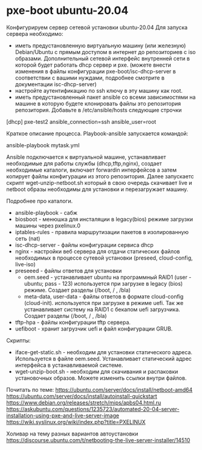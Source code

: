 # pxe-boot ubuntu-20.04
Конфигурируем сервер сетевой установки ubuntu-20.04
Для запуска сервера необходимо:
 - иметь предустановленную виртуальную машину (или железную) Debian/Ubuntu с прямым доступом в интернет до репозиториев с iso образами. Дополнительный сетевой интерфейс внутренней сети в которой будет работать dhcp сервер и pxe. (можете внести изменения в файлы конфигурации pxe-boot/isc-dhcp-server в соответствии с вашими нуждами, подробнее смотрите в документации isc-dhcp-server)
 - настройте аутентификацию по ssh ключу в эту машину как root.
 - иметь предустановленный пакет ansible со всеми зависимостями на машине в которую будете клонировать файлы это репозитория репозитория. Добавьте в /etc/ansible/hosts следующие строчки
 
 [dhcp]
pxe-test2		ansible_connection=ssh		ansible_user=root
 
 
 Краткое описание процесса.
Playbook-ansible запускается командой:

ansible-playbook mytask.yml

Ansible подключается к виртуальной машине, устанавливает необходимые для работы службы (dhcp,tftp,nginx), создает необходимые каталоги, включает forwardin интерфейсов а затем копирует файлы конфигурации из этого репозитория. Далее запускаетс скрипт wget-unzip-netboot.sh который в свою очередь скачивает live и netboot образы необходимы для установки и перезагружает машину.

Подробнее про каталоги.
 - ansible-playbook - сабж
 - biosboot - менюшка для инсталяции в legacy(bios) режиме загрузки машины через pxelinux.0
 - iptables-rules - правила маршрутизации пакетов в изолированную сеть (nat)
 - isc-dhcp-server - файлы конфигурации сервиса dhcp
 - nginx - настройки веб сервера для отдачи статических файлов необходимых в процессе сутевой установки (preseed, cloud-config, live-iso)
 - preseeed - файлы ответов для установки
    - oem.seed - устанавливает ubuntu на программный RAID1 (user - ubuntu; pass - 123) используется при загрузке в legacy (bios) режиме. Создает разделы (/boot, / , /bla)
    - meta-data, user-data - файлы ответов в формате cloud-config (cloud-init). используется при загрузке в режиме uefi. Так же устанавливает систему на RAID1 с бекапом uefi загрузчика. Создает разделы (/boot, / , /bla)
 - tftp-hpa - файлы конфигурации tftp сервера.
 - uefiboot - хранит загрузчик uefi и файл конфигурации GRUB.
 
Скрипты:
 - iface-get-static.sh - необходим для установки статического адреса. Используется в файле oem.seed. Устанавливает статический адрес интерфейса в устанавливаемой системе.
 - wget-unzip-boot.sh - необходим для скачивания и распаковки установочных образов. Можете изменить ссылки внутри файлов. 
 
 Почитать по теме:
https://ubuntu.com/server/docs/install/netboot-amd64
https://ubuntu.com/server/docs/install/autoinstall-quickstart
https://www.debian.org/releases/stretch/mips/apbs04.html.ru
https://askubuntu.com/questions/1235723/automated-20-04-server-installation-using-pxe-and-live-server-image
https://wiki.syslinux.org/wiki/index.php?title=PXELINUX


Холивар на тему разных вариантов автоустановки
https://discourse.ubuntu.com/t/netbooting-the-live-server-installer/14510


